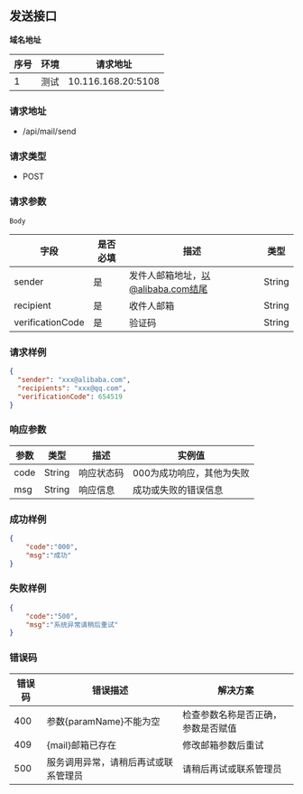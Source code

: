 ## 发送接口

**域名地址**

| 序号 | 环境 | 请求地址           |
| ---- | ---- | ------------------ |
| 1    | 测试 | 10.116.168.20:5108 |

### 请求地址

* /api/mail/send

### 请求类型

* POST

### 请求参数

`Body`

| 字段             | 是否必填 | 描述                               | 类型   |
| ---------------- | -------- | ---------------------------------- | ------ |
| sender           | 是       | 发件人邮箱地址，以@alibaba.com结尾 | String |
| recipient        | 是       | 收件人邮箱                         | String |
| verificationCode | 是       | 验证码                             | String |

### 请求样例

```json
{
  "sender": "xxx@alibaba.com",
  "recipients": "xxx@qq.com",
  "verificationCode": 654519
}
```

### 响应参数

| 参数 | 类型   | 描述       | 实例值                    |
| ---- | ------ | ---------- | ------------------------- |
| code | String | 响应状态码 | 000为成功响应，其他为失败 |
| msg  | String | 响应信息   | 成功或失败的错误信息      |

### 成功样例

```json
{
    "code":"000",
    "msg":"成功"
}
```

### 失败样例

```json
{
    "code":"500",
    "msg":"系统异常请稍后重试"
}
```

### 错误码

| 错误码 | 错误描述                             | 解决方案                           |
| ------ | ------------------------------------ | ---------------------------------- |
| 400    | 参数{paramName}不能为空              | 检查参数名称是否正确，参数是否赋值 |
| 409    | {mail}邮箱已存在                     | 修改邮箱参数后重试                 |
| 500    | 服务调用异常，请稍后再试或联系管理员 | 请稍后再试或联系管理员             |
